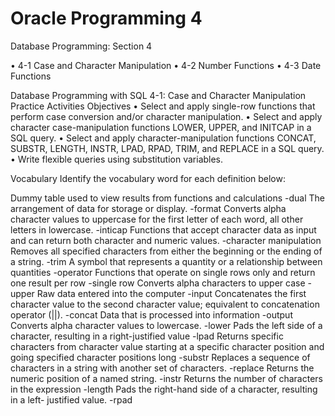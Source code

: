 # Oracle Programming 4

Database Programming: Section 4

• 4-1 Case and Character Manipulation
• 4-2 Number Functions
• 4-3 Date Functions


Database Programming with SQL
4-1: Case and Character Manipulation
Practice Activities
Objectives
• Select and apply single-row functions that perform case conversion and/or character
manipulation.
• Select and apply character case-manipulation functions LOWER, UPPER, and INITCAP in a SQL query.
• Select and apply character-manipulation functions CONCAT, SUBSTR, LENGTH, INSTR,
LPAD, RPAD, TRIM, and REPLACE in a SQL query.
• Write flexible queries using substitution variables.

Vocabulary
Identify the vocabulary word for each definition below:

Dummy table used to view results from functions and calculations
-dual
The arrangement of data for storage or display.
-format
Converts alpha character values to uppercase for the first letter of each word, all other letters in lowercase.
-inticap
Functions that accept character data as input and can return both character and numeric values.
-character manipulation
Removes all specified characters from either the beginning or the ending of a string.
-trim
A symbol that represents a quantity or a relationship between quantities
-operator
Functions that operate on single rows only and return one result per row
-single row
Converts alpha characters to upper case
-upper
Raw data entered into the computer
-input
Concatenates the first character value to the second character value; equivalent to concatenation operator (||).
-concat
Data that is processed into information
-output
Converts alpha character values to lowercase.
-lower
Pads the left side of a character, resulting in a right-justified value
-lpad
Returns specific characters from character value starting at a specific character position and going specified character positions long
-substr
Replaces a sequence of characters in a string with another set of characters.
-replace
Returns the numeric position of a named string.
-instr
Returns the number of characters in the expression
-length
Pads the right-hand side of a character, resulting in a left- justified value.
-rpad

 